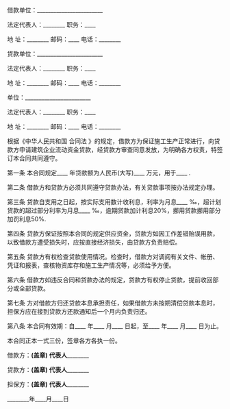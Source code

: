 
 


借款单位：________________________


法定代表人：________ 职务：____


地 址：________ 邮码：____ 电话：________


贷款单位：________________________


法定代表人：________ 职务：____


地 址：________ 邮码：____ 电话：________


单位：________________________


法定代表人：________ 职务：____


地 址：________ 邮码：____ 电话：________


根据《中华人民共和国
合同法
》的规定，借款方为保证施工生产正常进行，向贷款方申请建筑企业流动资金贷款，经贷款方审查同意发放，为明确各方权责，特签订本合同共同遵守。


第一条 本合同规定____ 年贷款额为人民币(大写)____ 万元，用于____ .


第二条 借款方和贷款方必须共同遵守贷款办法，有关贷款事项按办法规定办理。


第三条 贷款自支用之日起，按实际支用数计收利息，利率为月息____ ‰，超计划贷款的超过部分利率为月息____ ‰，逾期贷款加计利息20%，挪用贷款挪用部分加罚利息50%.


第四条 贷款方保证按照本合同的规定供应资金，贷款方如因工作差错贻误用款，以致借款方遭受损失时，应按直接经济损失，由贷款方负责赔偿。


第五条 贷款方有权检查贷款使用情况。检查时，借款方对调阅有关文件、帐册、凭证和报表，查核物资库存和施工生产情况等，必须给予方便。


第六条 借款方如违反合同和贷款办法的规定，贷款方有权停止贷款，提前收回部分或全部贷款。


第七条 方对借款方归还贷款本息承担责任，如果借款方未按期清偿贷款本息时，担保方应在接到贷款方还款通知后一个月内负责归还。


第八条 本合同有效期：自____ 年____ 月____ 日起，至____ 年____ 月____ 日为止。


本合同正本一式三份，签章各方各执一份。


借款方：____________(盖章)________ 代表人____________


贷款方：____________(盖章)________ 代表人____________


担保方：____________(盖章)________ 代表人____________


________年____月____日
 


 

 
 
 
 
 
  


  
 

  


  


  
 
 
 
 

